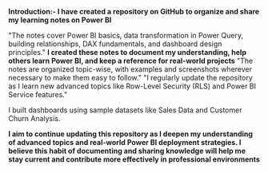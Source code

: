  **Introduction:- I have created a repository on GitHub to organize and share my learning notes on Power BI**

 "The notes cover Power BI basics, data transformation in Power Query, building relationships, DAX fundamentals, and dashboard design principles."
 **I created these notes to document my understanding, help others learn Power BI, and keep a reference for real-world projects**
 "The notes are organized topic-wise, with examples and screenshots wherever necessary to make them easy to follow."
 "I regularly update the repository as I learn new advanced topics like Row-Level Security (RLS) and Power BI Service features."

 I built dashboards using sample datasets like Sales Data and Customer Churn Analysis. 

 **I aim to continue updating this repository as I deepen my understanding of advanced topics and real-world Power BI deployment strategies.
 I believe this habit of documenting and sharing knowledge will help me stay current and contribute more effectively in professional environments**

